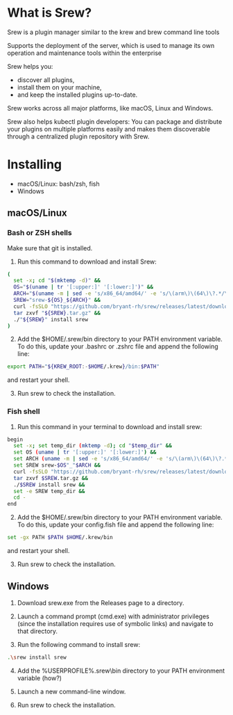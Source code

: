 # What is Srew?
Srew is a plugin manager similar to the krew and brew command line tools

Supports the deployment of the server, which is used to manage its own operation and maintenance tools within the enterprise


Srew helps you:

+ discover all plugins,
+ install them on your machine,
+ and keep the installed plugins up-to-date.

Srew works across all major platforms, like macOS, Linux and Windows.

Srew also helps kubectl plugin developers: You can package and distribute your plugins on multiple platforms easily and makes them discoverable through a centralized plugin repository with Srew.


# Installing

+ macOS/Linux: bash/zsh, fish
+ Windows

## macOS/Linux
### Bash or ZSH shells
Make sure that git is installed.

1. Run this command to download and install Srew:

```Bash
(
  set -x; cd "$(mktemp -d)" &&
  OS="$(uname | tr '[:upper:]' '[:lower:]')" &&
  ARCH="$(uname -m | sed -e 's/x86_64/amd64/' -e 's/\(arm\)\(64\)\?.*/\1\2/' -e 's/aarch64$/arm64/')" &&
  SREW="srew-${OS}_${ARCH}" &&
  curl -fsSLO "https://github.com/bryant-rh/srew/releases/latest/download/${SREW}.tar.gz" &&
  tar zxvf "${SREW}.tar.gz" &&
  ./"${SREW}" install srew
)

```

2. Add the $HOME/.srew/bin directory to your PATH environment variable. To do this, update your .bashrc or .zshrc file and append the following line:
   
```Bash
export PATH="${KREW_ROOT:-$HOME/.krew}/bin:$PATH"
```
and restart your shell.


3. Run srew to check the installation.


### Fish shell

1. Run this command in your terminal to download and install srew:

```Bash
begin
  set -x; set temp_dir (mktemp -d); cd "$temp_dir" &&
  set OS (uname | tr '[:upper:]' '[:lower:]') &&
  set ARCH (uname -m | sed -e 's/x86_64/amd64/' -e 's/\(arm\)\(64\)\?.*/\1\2/' -e 's/aarch64$/arm64/') &&
  set SREW srew-$OS"_"$ARCH &&
  curl -fsSLO "https://github.com/bryant-rh/srew/releases/latest/download/${SREW}.tar.gz" &&
  tar zxvf $SREW.tar.gz &&
  ./$SREW install srew &&
  set -e SREW temp_dir &&
  cd -
end
```

2. Add the $HOME/.srew/bin directory to your PATH environment variable. To do this, update your config.fish file and append the following line:
 
```Bash
set -gx PATH $PATH $HOME/.krew/bin
```
and restart your shell.

3. Run srew to check the installation.


## Windows

1. Download srew.exe from the Releases page to a directory.

2. Launch a command prompt (cmd.exe) with administrator privileges (since the installation requires use of symbolic links) and navigate to that directory.

3. Run the following command to install srew:
```Bash
.\srew install srew
```
4. Add the %USERPROFILE%\.srew\bin directory to your PATH environment variable (how?)

5. Launch a new command-line window.

6. Run srew to check the installation.



